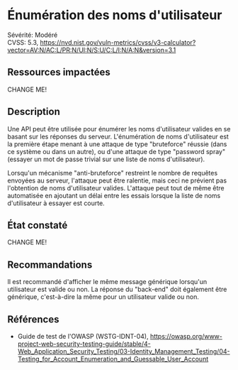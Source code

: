 # Énumération des noms d'utilisateur

Sévérité: Modéré  
CVSS: 5.3, https://nvd.nist.gov/vuln-metrics/cvss/v3-calculator?vector=AV:N/AC:L/PR:N/UI:N/S:U/C:L/I:N/A:N&version=3.1

## Ressources impactées

CHANGE ME!

## Description

Une API peut être utilisée pour énumérer les noms d'utilisateur valides en se basant sur les réponses du serveur. L'énumération de noms d'utilisateur est la première étape menant à une attaque de type "bruteforce" réussie (dans ce système ou dans un autre), ou d'une attaque de type "password spray" (essayer un mot de passe trivial sur une liste de noms d'utilisateur).

Lorsqu'un mécanisme "anti-bruteforce" restreint le nombre de requêtes envoyées au serveur, l'attaque peut être ralentie, mais ceci ne prévient pas l'obtention de noms d'utilisateur valides. L'attaque peut tout de même être automatisée en ajoutant un délai entre les essais lorsque la liste de noms d'utilisateur à essayer est courte.

## État constaté

CHANGE ME!

## Recommandations

Il est recommandé d'afficher le même message générique lorsqu'un utilisateur est valide ou non. La réponse du "back-end" doit également être générique, c'est-à-dire la même pour un utilisateur valide ou non.

## Références

* Guide de test de l'OWASP (WSTG-IDNT-04), https://owasp.org/www-project-web-security-testing-guide/stable/4-Web_Application_Security_Testing/03-Identity_Management_Testing/04-Testing_for_Account_Enumeration_and_Guessable_User_Account
